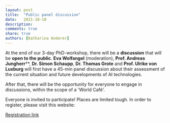 ```yaml
---
layout: post
title:  "Public panel discussion"
date:   2021-10-10
description: 
comments: true
share: true
authors: [Katharina Anderer]
---
```


At the end of our 3-day PhD-workshop, there will be a **discussion** that will be **open to the public**. **Eva Wolfangel** (moderation), **Prof. Andreas Jungherr****, **Dr. Simon Schaupp**, **Dr. Thomas Grote** and **Prof. Ulrike von Luxburg** will first have a 45-min panel discussion about their assessment of the current situation and future developments of AI technologies. 



After that, there will be the opportunity for everyone to engage in discussions, within the scope of a 'World Café'.



Everyone is invited to participate! Places are limited tough. In order to register, please visit this website: 



[Registration link](https://www.coworkgroup.de/wir/events/event-details?tx_sfeventmgt_pievent%5Baction%5D=detail&tx_sfeventmgt_pievent%5Bcontroller%5D=Event&tx_sfeventmgt_pievent%5Bevent%5D=209&cHash=96bef29bd931ef141bd7f1c94540d9b7)

